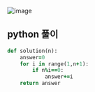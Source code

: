 
![image](https://user-images.githubusercontent.com/45659433/157173958-60984e8a-75bc-4939-a7a6-e1b41a62c9d3.png)
##  python 풀이 


```ruby
def solution(n):
    answer=0
    for i in range(1,n+1):
        if n%i==0:
            answer+=i   
    return answer
```
<!--stackedit_data:
eyJoaXN0b3J5IjpbLTY3MDU1OTE2Nl19
-->